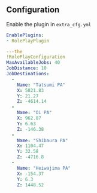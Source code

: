 ## Configuration
Enable the plugin in `extra_cfg.yml`
```yaml
EnablePlugins:
- RolePlayPlugin
```

```yaml
---the 
!RolePlayConfiguration
MaxAvailableJobs: 40
JobDistance: 10
JobDestinations:
  - 
    Name: "Tatsumi PA"
    X: 5821.83
    Y: 21.27
    Z: -4614.14
  -
    Name: "Oi PA"
    X: 962.87
    Y: 6.63
    Z: -146.38
  -
    Name: "Shibaura PA"
    X: 1104.47
    Y: 32.58
    Z: -4716.8
  -
    Name: "Heiwajima PA"
    X: -154.37
    Y: 6.3
    Z: 1448.52
```
